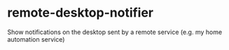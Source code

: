# remote-desktop-notifier
Show notifications on the desktop sent by a remote service (e.g. my home automation service)
